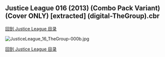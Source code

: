 ## Justice League 016 (2013) (Combo Pack Variant) (Cover ONLY) [extracted] (digital-TheGroup).cbr


[回到 Justice League 目录](https://github.com/alicewish/markdown/blob/master/series/Justice-League.md)


![JusticeLeague_16_TheGroup-000b.jpg](https://wx1.sinaimg.cn/large/6a9fdecagy1fq340yctjrj21j82cw7wi.jpg)

[回到 Justice League 目录](https://github.com/alicewish/markdown/blob/master/series/Justice-League.md)

